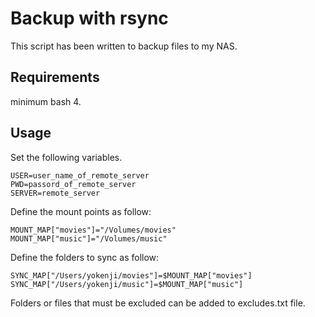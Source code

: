 # Backup with rsync
This script has been written to backup files to my NAS.

## Requirements
minimum bash 4.

## Usage
Set the following variables.
```
USER=user_name_of_remote_server
PWD=passord_of_remote_server
SERVER=remote_server
```

Define the mount points as follow:
```
MOUNT_MAP["movies"]="/Volumes/movies"
MOUNT_MAP["music"]="/Volumes/music"
```

Define the folders to sync as follow:
```
SYNC_MAP["/Users/yokenji/movies"]=$MOUNT_MAP["movies"]
SYNC_MAP["/Users/yokenji/music"]=$MOUNT_MAP["music"]
```

Folders or files that must be excluded can be added to excludes.txt file.